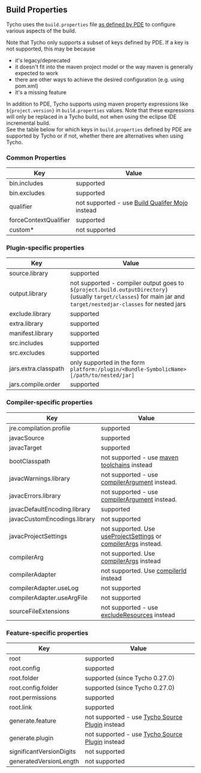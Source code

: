## Build Properties

Tycho uses the `build.properties` file [as defined by PDE](http://help.eclipse.org/luna/index.jsp?topic=/org.eclipse.pde.doc.user/reference/pde_feature_generating_build.htm) to configure various aspects of the build.

Note that Tycho only supports a subset of keys defined by PDE. If a key is not supported, this may be because

* it's legacy/deprecated
* it doesn't fit into the maven project model or the way maven is generally expected to work
* there are other ways to achieve the desired configuration (e.g. using pom.xml)
* it's a missing feature

In addition to PDE, Tycho supports using maven property expressions like `${project.version}` in `build.properties` values. Note that these expressions will only be replaced in a Tycho build, not when using the eclipse IDE incremental build.  
See the table below for which keys in `build.properties` defined by PDE are supported by Tycho or if not, whether there are alternatives when using Tycho.

### Common Properties

Key | Value
--- | ---
bin.includes | supported
bin.excludes | supported
qualifier    | not supported - use [Build Qualifer Mojo](tycho-packaging-plugin/build-qualifier-mojo.html) instead
forceContextQualifier | supported
custom*      | not supported

### Plugin-specific properties

Key | Value
--- | ---
source.library | supported
output.library | not supported - compiler output goes to `${project.build.outputDirectory}` (usually `target/classes`) for main jar and `target/nestedjar-classes` for nested jars
exclude.library | supported
extra.library | supported
manifest.library | supported
src.includes | supported
src.excludes | supported
jars.extra.classpath | only supported in the form `platform:/plugin/<Bundle-SymbolicName>[/path/to/nested/jar]`
jars.compile.order | supported


### Compiler-specific properties

Key | Value
--- | ---
jre.compilation.profile | supported
javacSource | supported
javacTarget | supported
bootClasspath | not supported - use [maven toolchains](tycho-compiler-plugin/compile-mojo.html#useJDK) instead
javacWarnings.library | not supported - use [compilerArgument](https://wiki.eclipse.org/Tycho/FAQ#How_to_configure_warning.2Ferror_settings_of_the_OSGi_compiler.3F) instead.
javacErrors.library | not supported - use [compilerArgument](https://wiki.eclipse.org/Tycho/FAQ#How_to_configure_warning.2Ferror_settings_of_the_OSGi_compiler.3F) instead.
javacDefaultEncoding.library | supported
javacCustomEncodings.library | not supported
javacProjectSettings | not supported. Use [useProjectSettings](tycho-compiler-plugin/compile-mojo.html#useProjectSettings) or [compilerArgs](tycho-compiler-plugin/compile-mojo.html#compilerArgs) instead. 
compilerArg | not supported. Use [compilerArgs](tycho-compiler-plugin/compile-mojo.html#compilerArgs) instead
compilerAdapter | not supported. Use [compilerId](tycho-compiler-plugin/compile-mojo.html#compilerId) instead
compilerAdapter.useLog | not supported
compilerAdapter.useArgFile | not supported
sourceFileExtensions | not supported - use [excludeResources](tycho-compiler-plugin/compile-mojo.html#excludeResources) instead

### Feature-specific properties

Key | Value
--- | ---
root | supported
root.config | supported
root.folder | supported (since Tycho 0.27.0)
root.config.folder | supported (since Tycho 0.27.0)
root.permissions | supported
root.link | supported
generate.feature | not supported - use [Tycho Source Plugin](tycho-source-plugin/plugin-info.html) instead
generate.plugin | not supported - use [Tycho Source Plugin](tycho-source-plugin/plugin-info.html) instead
significantVersionDigits | not supported
generatedVersionLength | not supported



